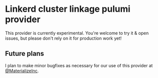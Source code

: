 # Linkerd cluster linkage pulumi provider

This provider is currently experimental. You're welcome to try it &
open issues, but please don't rely on it for production work yet!

## Future plans

I plan to make minor bugfixes as necessary for our use of this provider at
[@MaterializeInc](https://github.com/MaterializeInc).

[pulumi-docker]: https://github.com/pulumi/pulumi-docker
[Buildkit]: http://github.com/moby/buildkit
